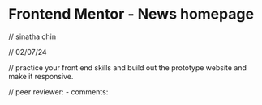 # Frontend Mentor - News homepage

// sinatha chin

// 02/07/24

// practice your front end skills and build out the prototype website and make it responsive.

// peer reviewer:
    - comments: 